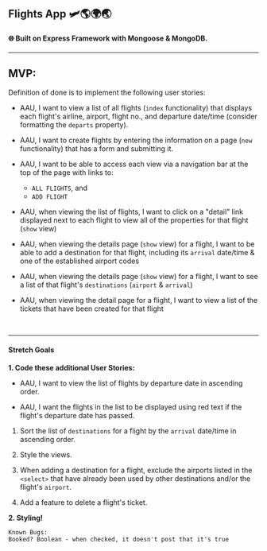 ## Flights App 🛩️🌎🌍🌏

#### 🌐 Built on Express Framework with Mongoose & MongoDB.


---

## MVP:
Definition of done is to implement the following user stories:

- AAU, I want to view a list of all flights (`index` functionality) that displays each flight's airline, airport, flight no., and departure date/time (consider formatting the `departs` property).
	
- AAU, I want to create flights by entering the information on a page (`new` functionality) that has a form and submitting it.

- AAU, I want to be able to access each view via a navigation bar at the top of the page with links to:
	- `ALL FLIGHTS`, and
	- `ADD FLIGHT`

- AAU, when viewing the list of flights, I want to click on a "detail" link displayed next to each flight to view all of the properties for that flight (`show` view)

- AAU, when viewing the details page (`show` view) for a flight, I want to be able to add a destination for that flight, including its `arrival` date/time & one of the established airport codes
  
- AAU, when viewing the details page (`show` view) for a flight, I want to see a list of that flight's `destinations` (`airport` & `arrival`)

- AAU, when viewing the detail page for a flight, I want to view a list of the tickets that have been created for that flight
<br>

---

#### Stretch Goals

__1. Code these additional User Stories:__

- AAU, I want to view the list of flights by departure date in ascending order.

- AAU, I want the flights in the list to be displayed using red text if the flight's departure date has passed.

1. Sort the list of `destinations` for a flight by the `arrival` date/time in ascending order.

2. Style the views.

3. When adding a destination for a flight, exclude the airports listed in the `<select>` that have already been used by other destinations and/or the flight's `airport`.
4. Add a feature to delete a flight's ticket.

__2. Styling!__


```
Known Bugs:
Booked? Boolean - when checked, it doesn't post that it's true
```